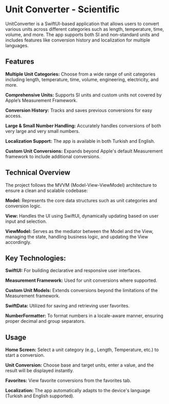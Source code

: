 # Unit Converter - Scientific

UnitConverter is a SwiftUI-based application that allows users to convert various units across different categories such as length, temperature, time, volume, and more. 
The app supports both SI and non-standard units and includes features like conversion history and localization for multiple languages.

## Features

**Multiple Unit Categories:** Choose from a wide range of unit categories including length, temperature, time, volume, engineering, electricity, and more.

**Comprehensive Units:** Supports SI units and custom units not covered by Apple’s Measurement Framework.

**Conversion History:** Tracks and saves previous conversions for easy access.

**Large & Small Number Handling:** Accurately handles conversions of both very large and very small numbers.

**Localization Support:** The app is available in both Turkish and English.

**Custom Unit Conversions:** Expands beyond Apple's default Measurement framework to include additional conversions.

## Technical Overview

The project follows the MVVM (Model-View-ViewModel) architecture to ensure a clean and scalable codebase:

**Model:** Represents the core data structures such as unit categories and conversion logic.

**View:** Handles the UI using SwiftUI, dynamically updating based on user input and selection.

**ViewModel:** Serves as the mediator between the Model and the View, managing the state, handling business logic, and updating the View accordingly.

## Key Technologies:

**SwiftUI:** For building declarative and responsive user interfaces.

**Measurement Framework:** Used for unit conversions where supported.

**Custom Unit Models:** Extends conversions beyond the limitations of the Measurement framework.

**SwiftData:** Utilized for saving and retrieving user favorites.

**NumberFormatter:** To format numbers in a locale-aware manner, ensuring proper decimal and group separators.

## Usage

**Home Screen:** Select a unit category (e.g., Length, Temperature, etc.) to start a conversion.

**Unit Conversion:** Choose base and target units, enter a value, and the result will be displayed instantly.

**Favorites:** View favorite conversions from the favorites tab.

**Localization:** The app automatically adapts to the device's language (Turkish and English supported).
